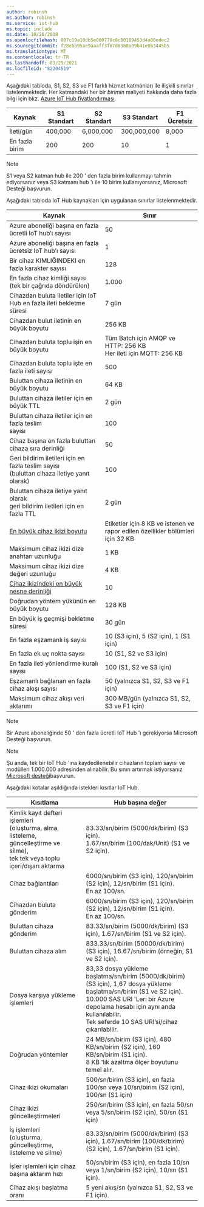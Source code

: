 ```yaml
---
author: robinsh
ms.author: robinsh
ms.service: iot-hub
ms.topic: include
ms.date: 10/26/2018
ms.openlocfilehash: 007c19a10db5e000770c8c80189453d4a80edec2
ms.sourcegitcommit: f28ebb95ae9aaaff3f87d8388a09b41e0b3445b5
ms.translationtype: MT
ms.contentlocale: tr-TR
ms.lasthandoff: 03/29/2021
ms.locfileid: "82204519"
---
```

Aşağıdaki tabloda, S1, S2, S3 ve F1 farklı hizmet katmanları ile ilişkili sınırlar listelenmektedir. Her katmandaki her bir *birimin* maliyeti hakkında daha fazla bilgi için bkz. [Azure IoT Hub fiyatlandırması](https://azure.microsoft.com/pricing/details/iot-hub/).

| Kaynak | S1 Standart | S2 Standart | S3 Standart | F1 Ücretsiz |
| --- | --- | --- | --- | --- |
| İleti/gün |400,000 |6,000,000 |300,000,000 |8,000 |
| En fazla birim |200 |200 |10 |1 |

> [!NOTE]
> S1 veya S2 katman hub ile 200 ' den fazla birim kullanmayı tahmin ediyorsanız veya S3 katmanı hub 'ı ile 10 birim kullanıyorsanız, Microsoft Desteği başvurun.
> 
> 

Aşağıdaki tabloda IoT Hub kaynakları için uygulanan sınırlar listelenmektedir.

| Kaynak | Sınır |
| --- | --- |
| Azure aboneliği başına en fazla ücretli IoT hub’ı sayısı |50 |
| Azure aboneliği başına en fazla ücretsiz IoT hub’ı sayısı |1 |
| Bir cihaz KIMLIĞINDEKI en fazla karakter sayısı | 128 |
| En fazla cihaz kimliği sayısı<br/> (tek bir çağrıda döndürülen) |1.000 |
| Cihazdan buluta iletiler için IoT Hub en fazla ileti bekletme süresi |7 gün |
| Cihazdan bulut iletinin en büyük boyutu |256 KB |
| Cihazdan buluta toplu işin en büyük boyutu |Tüm Batch için AMQP ve HTTP: 256 KB <br/>Her ileti için MQTT: 256 KB |
| Cihazdan buluta toplu işte en fazla ileti sayısı |500 |
| Buluttan cihaza iletinin en büyük boyutu |64 KB |
| Buluttan cihaza iletiler için en büyük TTL |2 gün |
| Buluttan cihaza iletiler için en fazla teslim <br/> sayısı |100 |
| Cihaz başına en fazla buluttan cihaza sıra derinliği |50 |
| Geri bildirim iletileri için en fazla teslim sayısı <br/> (buluttan cihaza iletiye yanıt olarak) |100 |
| Buluttan cihaza iletiye yanıt olarak <br/> geri bildirim iletileri için en fazla TTL |2 gün |
| [En büyük cihaz ikizi boyutu](../articles/iot-hub/iot-hub-devguide-device-twins.md#device-twin-size) | Etiketler için 8 KB ve istenen ve rapor edilen özellikler bölümleri için 32 KB |
| Maksimum cihaz ikizi dize anahtarı uzunluğu | 1 KB |
| Maksimum cihaz ikizi dize değeri uzunluğu | 4 KB |
| [Cihaz ikizindeki en büyük nesne derinliği](../articles/iot-hub/iot-hub-devguide-device-twins.md#tags-and-properties-format) | 10 |
| Doğrudan yöntem yükünün en büyük boyutu | 128 KB |
| En büyük iş geçmişi bekletme süresi | 30 gün |
| En fazla eşzamanlı iş sayısı | 10 (S3 için), 5 (S2 için), 1 (S1 için) |
| En fazla ek uç nokta sayısı | 10 (S1, S2 ve S3 için) |
| En fazla ileti yönlendirme kuralı sayısı | 100 (S1, S2 ve S3 için) |
| Eşzamanlı bağlanan en fazla cihaz akışı sayısı | 50 (yalnızca S1, S2, S3 ve F1 için) |
| Maksimum cihaz akışı veri aktarımı | 300 MB/gün (yalnızca S1, S2, S3 ve F1 için) |

> [!NOTE]
> Bir Azure aboneliğinde 50 ' den fazla ücretli IoT Hub 'ı gerekiyorsa Microsoft Desteği başvurun.

> [!NOTE]
> Şu anda, tek bir IoT Hub 'ına kaydedilenebilir cihazların toplam sayısı ve modülleri 1.000.000 adresinden alınabilir. Bu sınırı artırmak istiyorsanız [Microsoft desteği](https://azure.microsoft.com/support/options/)başvurun.

Aşağıdaki kotalar aşıldığında istekleri kısıtlar IoT Hub.

| Kısıtlama | Hub başına değer |
| --- | --- |
| Kimlik kayıt defteri işlemleri <br/> (oluşturma, alma, listeleme, güncelleştirme ve silme), <br/> tek tek veya toplu içeri/dışarı aktarma |83.33/sn/birim (5000/dk/birim) (S3 için). <br/> 1.67/sn/birim (100/dak/Unit) (S1 ve S2 için). |
| Cihaz bağlantıları |6000/sn/birim (S3 için), 120/sn/birim (S2 için), 12/sn/birim (S1 için). <br/>En az 100/sn. |
| Cihazdan buluta gönderim |6000/sn/birim (S3 için), 120/sn/birim (S2 için), 12/sn/birim (S1 için). <br/>En az 100/sn. |
| Buluttan cihaza gönderim | 83.33/sn/birim (5000/dk/birim) (S3 için), 1.67/sn/birim (S1 ve S2 için). |
| Buluttan cihaza alım |833.33/sn/birim (50000/dk/birim) (S3 için), 16.67/sn/birim (örneğin, S1 ve S2 için). |
| Dosya karşıya yükleme işlemleri |83,33 dosya yükleme başlatma/sn/birim (5000/dk/birim) (S3 için), 1,67 dosya yükleme başlatma/sn/birim (S1 ve S2 için). <br/> 10.000 SAS URI 'Leri bir Azure depolama hesabı için aynı anda kullanılabilir.<br/> Tek seferde 10 SAS URI’si/cihaz çıkarılabilir. |
| Doğrudan yöntemler | 24 MB/sn/birim (S3 için), 480 KB/sn/birim (S2 için), 160 KB/sn/birim (S1 için).<br/> 8 KB 'lık azaltma ölçer boyutunu temel alır. |
| Cihaz ikizi okumaları | 500/sn/birim (S3 için), en fazla 100/sn veya 10/sn/birim (S2 için), 100/sn (S1 için) |
| Cihaz ikizi güncelleştirmeleri | 250/sn/birim (S3 için), en fazla 50/sn veya 5/sn/birim (S2 için), 50/sn (S1 için) |
| İş işlemleri <br/> (oluşturma, güncelleştirme, listeleme ve silme) | 83.33/sn/birim (5000/dk/birim) (S3 için), 1.67/sn/birim (100/dk/birim) (S2 için), 1.67/sn/birim (S1 için). |
| İşler işlemleri için cihaz başına aktarım hızı | 50/sn/birim (S3 için), en fazla 10/sn veya 1/sn/birim (S2 için), 10/sn (S1 için). |
| Cihaz akışı başlatma oranı | 5 yeni akış/sn (yalnızca S1, S2, S3 ve F1 için). |

